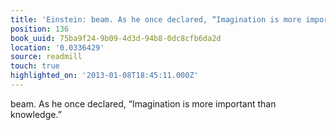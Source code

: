 ```yaml
---
title: 'Einstein: beam. As he once declared, “Imagination is more important th…'
position: 136
book_uuid: 75ba9f24-9b09-4d3d-94b8-0dc8cfb6da2d
location: '0.0336429'
source: readmill
touch: true
highlighted_on: '2013-01-08T18:45:11.000Z'
---
```


beam. As he once declared, “Imagination is more important than knowledge.”